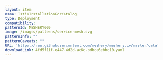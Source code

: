 ```yaml
---
layout: item
name: IstioInstallationForCatalog
type: Deployment
compatibility: 
patternId: MESHERY000
image: /images/patterns/service-mesh.svg
patternInfo: ""
patternCaveats: ""
URL: 'https://raw.githubusercontent.com/meshery/meshery.io/master/catalog/4fd5f11f-e447-4d2d-ac6c-bdbca6ebbc10.yaml'
downloadLink: 4fd5f11f-e447-4d2d-ac6c-bdbca6ebbc10.yaml
---
```

